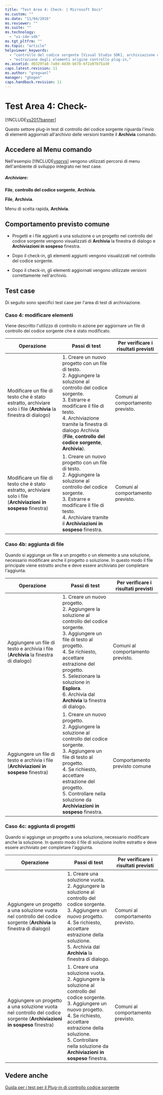 ```yaml
---
title: "Test Area 4: Check- | Microsoft Docs"
ms.custom: ""
ms.date: "11/04/2016"
ms.reviewer: ""
ms.suite: ""
ms.technology: 
  - "vs-ide-sdk"
ms.tgt_pltfrm: ""
ms.topic: "article"
helpviewer_keywords: 
  - "controllo del codice sorgente [Visual Studio SDK], archiviazione di elementi"
  - "estrazione degli elementi origine controllo plug-in,"
ms.assetid: d0329fa8-7a8d-4d30-b67b-6f2a97b75a30
caps.latest.revision: 11
ms.author: "gregvanl"
manager: "ghogen"
caps.handback.revision: 11
---
```

# Test Area 4: Check-
[!INCLUDE[vs2017banner](../../code-quality/includes/vs2017banner.md)]

Questo settore plug\-in test di controllo del codice sorgente riguarda l'invio di elementi aggiornati all'archivio delle versioni tramite il **Archivia** comando.  
  
## Accedere al Menu comando  
 Nell'esempio [!INCLUDE[vsprvs](../../code-quality/includes/vsprvs_md.md)] vengono utilizzati percorsi di menu dell'ambiente di sviluppo integrato nei test case.  
  
##### Archiviare:  
 **File**, **controllo del codice sorgente**, **Archivia**.  
  
 **File**, **Archivia**.  
  
 Menu di scelta rapida, **Archivia**.  
  
## Comportamento previsto comune  
  
-   Progetti e i file aggiunti a una soluzione o un progetto nel controllo del codice sorgente vengono visualizzati di **Archivia** la finestra di dialogo e **Archiviazioni in sospeso** finestra.  
  
-   Dopo il check\-in, gli elementi aggiunti vengono visualizzati nel controllo del codice sorgente.  
  
-   Dopo il check\-in, gli elementi aggiornati vengono utilizzate versioni correttamente nell'archivio.  
  
## Test case  
 Di seguito sono specifici test case per l'area di test di archiviazione.  
  
### Caso 4: modificare elementi  
 Viene descritto l'utilizzo di controllo in azione per aggiornare un file di controllo del codice sorgente che è stato modificato.  
  
|Operazione|Passi di test|Per verificare i risultati previsti|  
|----------------|-------------------|-----------------------------------------|  
|Modificare un file di testo che è stato estratto, archiviare solo i file \(**Archivia** la finestra di dialogo\)|1.  Creare un nuovo progetto con un file di testo.<br />2.  Aggiungere la soluzione al controllo del codice sorgente.<br />3.  Estrarre e modificare il file di testo.<br />4.  Archiviazione tramite la finestra di dialogo Archivia \(**File**, **controllo del codice sorgente**, **Archivia**\).|Comuni al comportamento previsto.|  
|Modificare un file di testo che è stato estratto, archiviare solo i file \(**Archiviazioni in sospeso** finestra\)|1.  Creare un nuovo progetto con un file di testo.<br />2.  Aggiungere la soluzione al controllo del codice sorgente.<br />3.  Estrarre e modificare il file di testo.<br />4.  Archiviare tramite il **Archiviazioni in sospeso** finestra.|Comuni al comportamento previsto.|  
  
### Caso 4b: aggiunta di file  
 Quando si aggiunge un file a un progetto o un elemento a una soluzione, necessario modificare anche il progetto o soluzione. In questo modo il file principale viene estratto anche e deve essere archiviato per completare l'aggiunta.  
  
|Operazione|Passi di test|Per verificare i risultati previsti|  
|----------------|-------------------|-----------------------------------------|  
|Aggiungere un file di testo e archivia i file \(**Archivia** la finestra di dialogo\)|1.  Creare un nuovo progetto.<br />2.  Aggiungere la soluzione al controllo del codice sorgente.<br />3.  Aggiungere un file di testo al progetto.<br />4.  Se richiesto, accettare estrazione del progetto.<br />5.  Selezionare la soluzione in **Esplora**.<br />6.  Archivia dal **Archivia** la finestra di dialogo.|Comuni al comportamento previsto.|  
|Aggiungere un file di testo e archivia i file \(**Archiviazioni in sospeso** finestra\)|1.  Creare un nuovo progetto.<br />2.  Aggiungere la soluzione al controllo del codice sorgente.<br />3.  Aggiungere un file di testo al progetto.<br />4.  Se richiesto, accettare estrazione del progetto.<br />5.  Controllare nella soluzione da **Archiviazioni in sospeso** finestra.|Comportamento previsto comune|  
  
### Caso 4c: aggiunta di progetti  
 Quando si aggiunge un progetto a una soluzione, necessario modificare anche la soluzione. In questo modo il file di soluzione inoltre estratto e deve essere archiviato per completare l'aggiunta.  
  
|Operazione|Passi di test|Per verificare i risultati previsti|  
|----------------|-------------------|-----------------------------------------|  
|Aggiungere un progetto a una soluzione vuota nel controllo del codice sorgente \(**Archivia** la finestra di dialogo\)|1.  Creare una soluzione vuota.<br />2.  Aggiungere la soluzione al controllo del codice sorgente.<br />3.  Aggiungere un nuovo progetto.<br />4.  Se richiesto, accettare estrazione della soluzione.<br />5.  Archivia dal **Archivia** la finestra di dialogo.|Comuni al comportamento previsto.|  
|Aggiungere un progetto a una soluzione vuota nel controllo del codice sorgente \(**Archiviazioni in sospeso** finestra\)|1.  Creare una soluzione vuota.<br />2.  Aggiungere la soluzione al controllo del codice sorgente.<br />3.  Aggiungere un nuovo progetto.<br />4.  Se richiesto, accettare estrazione della soluzione.<br />5.  Controllare nella soluzione da **Archiviazioni in sospeso** finestra.|Comuni al comportamento previsto.|  
  
## Vedere anche  
 [Guida per i test per il Plug\-in di controllo codice sorgente](../../extensibility/internals/test-guide-for-source-control-plug-ins.md)